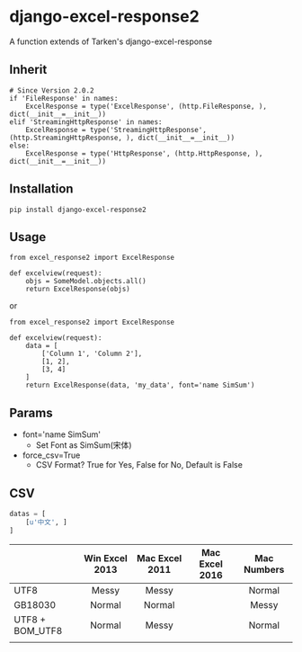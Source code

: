# django-excel-response2
A function extends of Tarken's django-excel-response

## Inherit

    # Since Version 2.0.2
    if 'FileResponse' in names:
        ExcelResponse = type('ExcelResponse', (http.FileResponse, ), dict(__init__=__init__))
    elif 'StreamingHttpResponse' in names:
        ExcelResponse = type('StreamingHttpResponse', (http.StreamingHttpResponse, ), dict(__init__=__init__))
    else:
        ExcelResponse = type('HttpResponse', (http.HttpResponse, ), dict(__init__=__init__))


## Installation

    pip install django-excel-response2


## Usage

    from excel_response2 import ExcelResponse

    def excelview(request):
        objs = SomeModel.objects.all()
        return ExcelResponse(objs)


or

    from excel_response2 import ExcelResponse

    def excelview(request):
        data = [
            ['Column 1', 'Column 2'],
            [1, 2],
            [3, 4]
        ]
        return ExcelResponse(data, 'my_data', font='name SimSum')


## Params

  * font='name SimSum'
    * Set Font as SimSum(宋体)
  * force_csv=True
    * CSV Format? True for Yes, False for No, Default is False


## CSV

  ```python
  datas = [
      [u'中文', ]
  ]
  ```

|                 | Win Excel 2013 | Mac Excel 2011 | Mac Excel 2016 | Mac Numbers |
| --------------- | :------------: | :------------: | :------------: | :---------: |
| UTF8            |     Messy      |     Messy      |                |   Normal    |
| GB18030         |     Normal     |     Normal     |                |    Messy    |
| UTF8 + BOM_UTF8 |     Normal     |     Messy      |                |   Normal    |
|                 |                |                |                |             |
